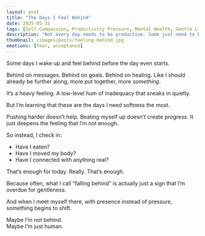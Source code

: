 ```yaml
---
layout: post
title: "The Days I Feel Behind"
date: 2025-05-31
tags: [Self-Compassion, Productivity Pressure, Mental Health, Gentle Living, Emotional Awareness]
description: "Not every day needs to be productive. Some just need to be honest."
thumbnail: /images/posts/feeling-behind.jpg
emotions: [fear, acceptance]
---
```


Some days I wake up and feel behind before the day even starts.

Behind on messages. Behind on goals. Behind on healing. Like I should already be further along, more put together, more *something*.

It’s a heavy feeling. A low-level hum of inadequacy that sneaks in quietly.

But I’m learning that these are the days I need softness the most.

Pushing harder doesn’t help. Beating myself up doesn’t create progress. It just deepens the feeling that I’m not enough.

So instead, I check in:
- Have I eaten?
- Have I moved my body?
- Have I connected with anything real?

That’s enough for today. Really. That’s enough.

Because often, what I call “falling behind” is actually just a sign that I’m overdue for gentleness.

And when I meet myself there, with presence instead of pressure, something begins to shift.

Maybe I’m not behind.  
Maybe I’m just human.
